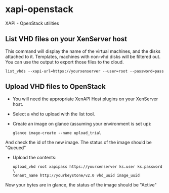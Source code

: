 xapi-openstack
==============

XAPI - OpenStack utilities

List VHD files on your XenServer host
-------------------------------------
This command will display the name of the virtual machines, and the disks
attached to it. Templates, machines with non-vhd disks will be filtered out.
You can use the output to export those files to the cloud.

    list_vhds --xapi-url=https://yourxenserver --user=root --password=pass

Upload VHD files to OpenStack
-----------------------------
 *  You will need the appropriate XenAPI Host plugins on your XenServer host.

 *  Select a vhd to upload with the list tool.

 *  Create an image on glance (assuming your environment is set up):

        glance image-create --name upload_trial

 And check the id of the new image. The status of the image should be "Queued"

 *  Upload the contents:

        upload_vhd root xapipass https://yourxenserver ks.user ks.password \
        tenant_name http://yourkeystone/v2.0 vhd_uuid image_uuid

Now your bytes are in glance, the status of the image should be "Active"
